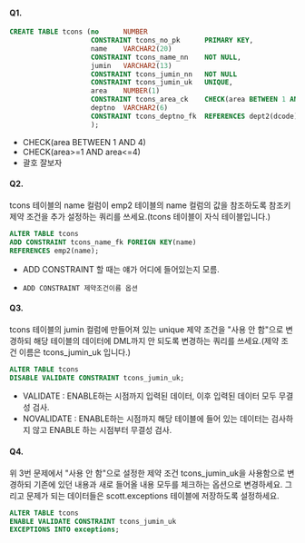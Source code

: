 #### Q1.

```SQL
CREATE TABLE tcons (no      NUMBER
                    CONSTRAINT tcons_no_pk      PRIMARY KEY,
                    name    VARCHAR2(20)
                    CONSTRAINT tcons_name_nn    NOT NULL,
                    jumin   VARCHAR2(13)
                    CONSTRAINT tcons_jumin_nn   NOT NULL
                    CONSTRAINT tcons_jumin_uk   UNIQUE,
                    area    NUMBER(1)
                    CONSTRAINT tcons_area_ck    CHECK(area BETWEEN 1 AND 4),
                    deptno  VARCHAR2(6)
                    CONSTRAINT tcons_deptno_fk  REFERENCES dept2(dcode)
                    );
```

- CHECK(area BETWEEN 1 AND 4)
- CHECK(area>=1 AND area<=4)
- 괄호 잘보자



#### Q2.

tcons 테이블의 name 컬럼이 emp2 테이블의 name 컬럼의 값을 참조하도록 참조키 제약 조건을 추가 설정하는 쿼리를 쓰세요.(tcons 테이블이 자식 테이블입니다.)

```sql
ALTER TABLE tcons
ADD CONSTRAINT tcons_name_fk FOREIGN KEY(name)
REFERENCES emp2(name);
```

- ADD CONSTRAINT 할 때는 얘가 어디에 들어있는지 모름.

- ```
  ADD CONSTRAINT 제약조건이름 옵션
  ```



#### Q3.

tcons 테이블의 jumin 컬럼에 만들어져 있는 unique 제약 조건을 "사용 안 함"으로 변경하되 해당 테이블의 데이터에 DML까지 안 되도록 변경하는 쿼리를 쓰세요.(제약 조건 이름은 tcons_jumin_uk 입니다.)

```sql
ALTER TABLE tcons
DISABLE VALIDATE CONSTRAINT tcons_jumin_uk;
```

- VALIDATE : ENABLE하는 시점까지 입력된 데이터, 이후 입력된 데이터 모두 무결성 검사.
- NOVALIDATE : ENABLE하는 시점까지 해당 테이블에 들어 있는 데이터는 검사하지 않고 ENABLE 하는 시점부터 무결성 검사.



#### Q4.

위 3번 문제에서 "사용 안 함"으로 설정한 제약 조건 tcons_jumin_uk을 사용함으로 변경하되 기존에 있던 내용과 새로 들어올 내용 모두를 체크하는 옵션으로 변경하세요. 그리고 문제가 되는 데이터들은 scott.exceptions 테이블에 저장하도록 설정하세요.

```sql
ALTER TABLE tcons
ENABLE VALIDATE CONSTRAINT tcons_jumin_uk
EXCEPTIONS INTO exceptions;
```

